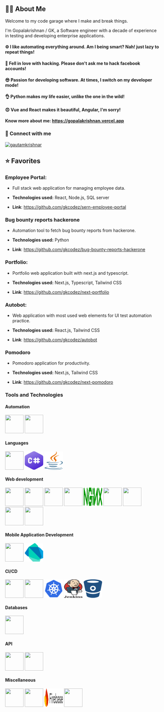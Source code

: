 
## 👨‍💻 About Me

Welcome to my code garage where I make and break things.

I'm Gopalakrishnan / GK, a Software engineer with a decade of experience in testing and developing enterprise applications.

#### ⚙️ I like automating everything around. Am I being smart? Nah! just lazy to repeat things!

#### 🥰 Fell in love with hacking. Please don't ask me to hack facebook accounts!

#### 😎 Passion for developing software. At times, I switch on my developer mode!

#### 👌 Python makes my life easier, unlike the one in the wild!

#### 😍 Vue and React makes it beautiful, Angular, I'm sorry!

#### Know more about me: https://gopalakrishnan.vercel.app

### 🔗 **Connect with me**
<p align="left">
<a href="https://linkedin.com/in/gkcodez" target="blank"><img align="center" src="https://raw.githubusercontent.com/rahuldkjain/github-profile-readme-generator/master/src/images/icons/Social/linked-in-alt.svg" alt="gautamkrishnar" height="30" width="40" /></a>
</p>

## ⭐ Favorites

### Employee Portal:

- Full stack web application for managing employee data.

- **Technologies used:** React, Node.js, SQL server

- **Link**: https://github.com/gkcodez/sern-employee-portal

### Bug bounty reports hackerone

- Automation tool to fetch bug bounty reports from hackerone.

- **Technologies used:** Python

- **Link**: https://github.com/gkcodez/bug-bounty-reports-hackerone

### Portfolio:

- Portfolio web application built with next.js and typescript.

- **Technologies used:** Next.js, Typescript, Tailwind CSS

- **Link**: https://github.com/gkcodez/next-portfolio

### Autobot:

- Web application with most used web elements for UI test automation practice.

- **Technologies used:** React.js, Tailwind CSS

- **Link**: https://github.com/gkcodez/autobot


### Pomodoro

- Pomodoro application for productivity.

- **Technologies used:** Next.js, Tailwind CSS

- **Link**: https://github.com/gkcodez/next-pomodoro

### Tools and Technologies

#### Automation
<p align="left">
    <img src="https://raw.githubusercontent.com/gilbarbara/logos/refs/heads/main/logos/selenium.svg" width="60" height="60"/>
    <img src="https://raw.githubusercontent.com/gilbarbara/logos/refs/heads/main/logos/cypress-icon.svg" width="60" height="60"/>
</p>

#### Languages
<p align="left">
    <img src="https://raw.githubusercontent.com/gilbarbara/logos/refs/heads/main/logos/python.svg" width="60" height="60"/>
    <img src="https://raw.githubusercontent.com/gilbarbara/logos/refs/heads/main/logos/c-sharp.svg" width="60" height="60"/>
    <img src="https://raw.githubusercontent.com/gilbarbara/logos/refs/heads/main/logos/java.svg" width="60" height="60"/>
</p>

#### Web development
<p align="left">
    <img src="https://raw.githubusercontent.com/gilbarbara/logos/refs/heads/main/logos/html-5.svg" width="60" height="60"/>
    <img src="https://raw.githubusercontent.com/gilbarbara/logos/refs/heads/main/logos/bootstrap.svg" width="60" height="60"/> 
    <img src="https://raw.githubusercontent.com/gilbarbara/logos/refs/heads/main/logos/javascript.svg" width="60" height="60"/> 
    <img src="https://raw.githubusercontent.com/gilbarbara/logos/refs/heads/main/logos/typescript-icon.svg" width="60" height="60"/>
    <img src="https://raw.githubusercontent.com/gilbarbara/logos/refs/heads/main/logos/nginx.svg" width="60" height="60"/> 
    <img src="https://raw.githubusercontent.com/gilbarbara/logos/refs/heads/main/logos/nodejs-icon.svg" width="60" height="60"/> 
   <img src="https://raw.githubusercontent.com/gilbarbara/logos/refs/heads/main/logos/angular-icon.svg" width="60" height="60" style="margin-left='50pt'"/> 
    <img src="https://raw.githubusercontent.com/gilbarbara/logos/refs/heads/main/logos/react.svg" width="60" height="60"/> 
    <img src="https://raw.githubusercontent.com/gilbarbara/logos/refs/heads/main/logos/vue.svg" width="60" height="60"/> 
</p>

#### Mobile Application Development
<p align="left">
    <img src="https://raw.githubusercontent.com/gilbarbara/logos/refs/heads/main/logos/flutter.svg" width="60" height="60"/> 
    <img src="https://raw.githubusercontent.com/gilbarbara/logos/refs/heads/main/logos/dart.svg" width="60" height="60"/> 
</p>

#### CI/CD
<p align="left">
  <img src="https://raw.githubusercontent.com/gilbarbara/logos/refs/heads/main/logos/git-icon.svg" width="60" height="60"/>
<img src="https://raw.githubusercontent.com/gilbarbara/logos/refs/heads/main/logos/docker-icon.svg" width="60" height="60"/>
    <img src="https://raw.githubusercontent.com/gilbarbara/logos/refs/heads/main/logos/kubernetes.svg" width="60" height="60"/> 
    <img src="https://raw.githubusercontent.com/gilbarbara/logos/refs/heads/main/logos/jenkins.svg" width="60" height="60"/> 
    <img src="https://raw.githubusercontent.com/gilbarbara/logos/refs/heads/main/logos/bitbucket.svg" width="60" height="60"/>
</p>

#### Databases
<p align="left">
    <img src="https://raw.githubusercontent.com/gilbarbara/logos/refs/heads/main/logos/postgresql.svg" width="60" height="60"/> 
</p>

#### API
<p align="left">
    <img src="https://raw.githubusercontent.com/gilbarbara/logos/refs/heads/main/logos/postman-icon.svg" width="60" height="60"/> 
    <img src="https://raw.githubusercontent.com/gilbarbara/logos/refs/heads/main/logos/flask.svg" width="60" height="60"/>
</p>


#### Miscellaneous
<p align="left">
    <img src="https://raw.githubusercontent.com/gilbarbara/logos/refs/heads/main/logos/ubuntu.svg" width="60" height="60"/>
    <img src="https://raw.githubusercontent.com/gilbarbara/logos/refs/heads/main/logos/cucumber.svg" width="60" height="60"/> 
    <img src="https://raw.githubusercontent.com/gilbarbara/logos/refs/heads/main/logos/firebase.svg" width="60" height="60"/> 
    <img src="https://raw.githubusercontent.com/gilbarbara/logos/refs/heads/main/logos/figma.svg" width="60" height="60"/> 
</p>
